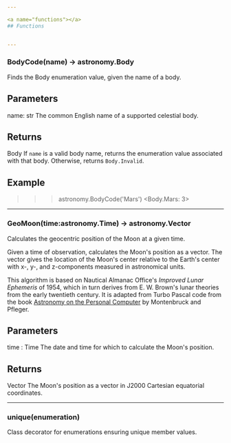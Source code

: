 ```yaml
---

<a name="functions"></a>
## Functions


---
```


<a name="BodyCode"></a>
### BodyCode(name) -> astronomy.Body
Finds the Body enumeration value, given the name of a body.

Parameters
----------
name: str
    The common English name of a supported celestial body.

Returns
-------
Body
    If `name` is a valid body name, returns the enumeration
    value associated with that body.
    Otherwise, returns `Body.Invalid`.

Example
-------

>>> astronomy.BodyCode('Mars')
<Body.Mars: 3>


---

<a name="GeoMoon"></a>
### GeoMoon(time:astronomy.Time) -> astronomy.Vector
Calculates the geocentric position of the Moon at a given time.

Given a time of observation, calculates the Moon's position as a vector.
The vector gives the location of the Moon's center relative to the Earth's center
with x-, y-, and z-components measured in astronomical units.

This algorithm is based on Nautical Almanac Office's <i>Improved Lunar Ephemeris</i> of 1954,
which in turn derives from E. W. Brown's lunar theories from the early twentieth century.
It is adapted from Turbo Pascal code from the book
[Astronomy on the Personal Computer](https://www.springer.com/us/book/9783540672210)
by Montenbruck and Pfleger.

Parameters
----------
time : Time
    The date and time for which to calculate the Moon's position.

Returns
-------
Vector
    The Moon's position as a vector in J2000 Cartesian equatorial coordinates.


---

<a name="unique"></a>
### unique(enumeration)
Class decorator for enumerations ensuring unique member values.

